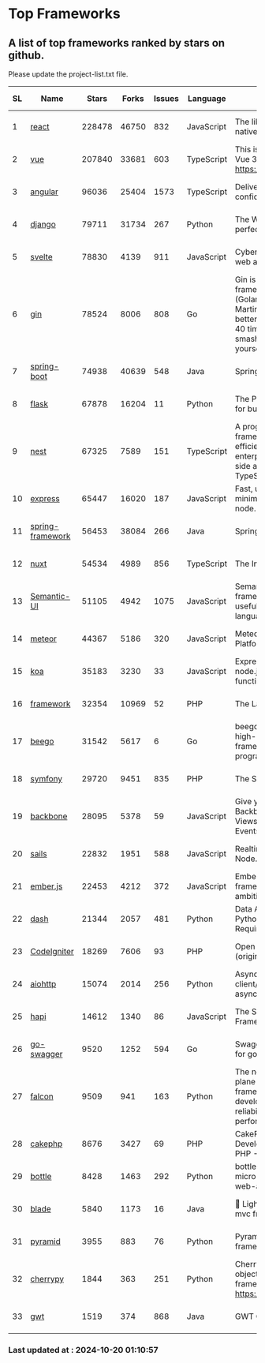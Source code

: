 # Top Frameworks
## A list of top frameworks ranked by stars on github.  
Please update the project-list.txt file.

| SL| Name  | Stars| Forks| Issues | Language | Description | Last Commit |
| --| ------| -----| ---- | ------ | -------- | ----------- | ----------- |
| 1 | [react](https://github.com/facebook/react) | 228478 | 46750 | 832 | JavaScript | The library for web and native user interfaces. | 2024-10-20 01:10:25 |
| 2 | [vue](https://github.com/vuejs/vue) | 207840 | 33681 | 603 | TypeScript | This is the repo for Vue 2. For Vue 3, go to https://github.com/vuejs/core | 2024-10-10 07:24:14 |
| 3 | [angular](https://github.com/angular/angular) | 96036 | 25404 | 1573 | TypeScript | Deliver web apps with confidence 🚀 | 2024-10-19 15:44:56 |
| 4 | [django](https://github.com/django/django) | 79711 | 31734 | 267 | Python | The Web framework for perfectionists with deadlines. | 2024-10-18 00:40:53 |
| 5 | [svelte](https://github.com/sveltejs/svelte) | 78830 | 4139 | 911 | JavaScript | Cybernetically enhanced web apps | 2024-10-19 21:24:41 |
| 6 | [gin](https://github.com/gin-gonic/gin) | 78524 | 8006 | 808 | Go | Gin is a HTTP web framework written in Go (Golang). It features a Martini-like API with much better performance -- up to 40 times faster. If you need smashing performance, get yourself some Gin. | 2024-09-21 15:24:18 |
| 7 | [spring-boot](https://github.com/spring-projects/spring-boot) | 74938 | 40639 | 548 | Java | Spring Boot | 2024-10-19 08:29:22 |
| 8 | [flask](https://github.com/pallets/flask) | 67878 | 16204 | 11 | Python | The Python micro framework for building web applications. | 2024-10-18 20:04:35 |
| 9 | [nest](https://github.com/nestjs/nest) | 67325 | 7589 | 151 | TypeScript | A progressive Node.js framework for building efficient, scalable, and enterprise-grade server-side applications with TypeScript/JavaScript 🚀 | 2024-10-19 10:13:58 |
| 10 | [express](https://github.com/expressjs/express) | 65447 | 16020 | 187 | JavaScript | Fast, unopinionated, minimalist web framework for node. | 2024-10-09 19:40:05 |
| 11 | [spring-framework](https://github.com/spring-projects/spring-framework) | 56453 | 38084 | 266 | Java | Spring Framework | 2024-10-19 13:03:15 |
| 12 | [nuxt](https://github.com/nuxt/nuxt) | 54534 | 4989 | 856 | TypeScript | The Intuitive Vue Framework. | 2024-10-19 22:38:15 |
| 13 | [Semantic-UI](https://github.com/Semantic-Org/Semantic-UI) | 51105 | 4942 | 1075 | JavaScript | Semantic is a UI component framework based around useful principles from natural language. | 2023-01-11 17:05:32 |
| 14 | [meteor](https://github.com/meteor/meteor) | 44367 | 5186 | 320 | JavaScript | Meteor, the JavaScript App Platform | 2024-10-17 11:53:00 |
| 15 | [koa](https://github.com/koajs/koa) | 35183 | 3230 | 33 | JavaScript | Expressive middleware for node.js using ES2017 async functions | 2024-08-31 18:23:31 |
| 16 | [framework](https://github.com/laravel/framework) | 32354 | 10969 | 52 | PHP | The Laravel Framework. | 2024-10-18 13:24:56 |
| 17 | [beego](https://github.com/beego/beego) | 31542 | 5617 | 6 | Go | beego is an open-source, high-performance web framework for the Go programming language. | 2024-10-06 06:45:59 |
| 18 | [symfony](https://github.com/symfony/symfony) | 29720 | 9451 | 835 | PHP | The Symfony PHP framework | 2024-10-18 09:50:33 |
| 19 | [backbone](https://github.com/jashkenas/backbone) | 28095 | 5378 | 59 | JavaScript | Give your JS App some Backbone with Models, Views, Collections, and Events | 2024-09-02 12:55:04 |
| 20 | [sails](https://github.com/balderdashy/sails) | 22832 | 1951 | 588 | JavaScript | Realtime MVC Framework for Node.js | 2024-09-17 15:56:43 |
| 21 | [ember.js](https://github.com/emberjs/ember.js) | 22453 | 4212 | 372 | JavaScript | Ember.js - A JavaScript framework for creating ambitious web applications | 2024-10-18 18:10:27 |
| 22 | [dash](https://github.com/plotly/dash) | 21344 | 2057 | 481 | Python | Data Apps & Dashboards for Python. No JavaScript Required. | 2024-10-18 13:30:15 |
| 23 | [CodeIgniter](https://github.com/bcit-ci/CodeIgniter) | 18269 | 7606 | 93 | PHP | Open Source PHP Framework (originally from EllisLab) | 2024-03-20 03:51:42 |
| 24 | [aiohttp](https://github.com/aio-libs/aiohttp) | 15074 | 2014 | 256 | Python | Asynchronous HTTP client/server framework for asyncio and Python | 2024-10-18 11:18:39 |
| 25 | [hapi](https://github.com/hapijs/hapi) | 14612 | 1340 | 86 | JavaScript | The Simple, Secure Framework Developers Trust | 2024-07-04 00:48:01 |
| 26 | [go-swagger](https://github.com/go-swagger/go-swagger) | 9520 | 1252 | 594 | Go | Swagger 2.0 implementation for go | 2024-09-27 16:28:57 |
| 27 | [falcon](https://github.com/falconry/falcon) | 9509 | 941 | 163 | Python | The no-magic web data plane API and microservices framework for Python developers, with a focus on reliability, correctness, and performance at scale. | 2024-10-19 17:21:24 |
| 28 | [cakephp](https://github.com/cakephp/cakephp) | 8676 | 3427 | 69 | PHP | CakePHP: The Rapid Development Framework for PHP - Official Repository | 2024-10-18 10:49:39 |
| 29 | [bottle](https://github.com/bottlepy/bottle) | 8428 | 1463 | 292 | Python | bottle.py is a fast and simple micro-framework for python web-applications. | 2024-10-15 07:41:15 |
| 30 | [blade](https://github.com/lets-blade/blade) | 5840 | 1173 | 16 | Java | :rocket: Lightning fast and elegant mvc framework for Java8 | 2024-06-17 01:05:35 |
| 31 | [pyramid](https://github.com/Pylons/pyramid) | 3955 | 883 | 76 | Python | Pyramid - A Python web framework | 2024-06-10 16:09:42 |
| 32 | [cherrypy](https://github.com/cherrypy/cherrypy) | 1844 | 363 | 251 | Python | CherryPy is a pythonic, object-oriented HTTP framework.      https://cherrypy.dev | 2024-08-31 10:29:14 |
| 33 | [gwt](https://github.com/gwtproject/gwt) | 1519 | 374 | 868 | Java | GWT Open Source Project | 2024-10-15 20:57:07 |

### Last updated at : 2024-10-20 01:10:57
